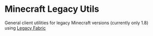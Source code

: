 # Minecraft Legacy Utils

General client utilities for legacy Minecraft versions (currently only 1.8)
using [Legacy Fabric](https://github.com/Legacy-Fabric)
